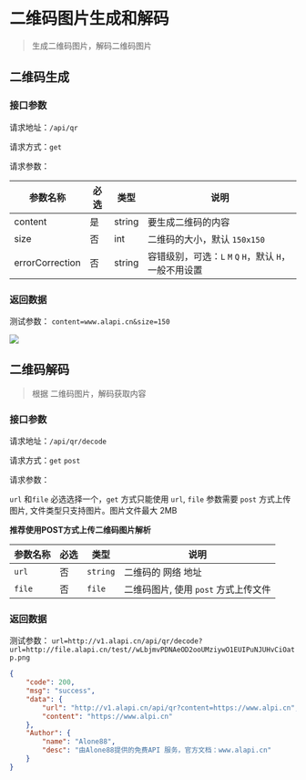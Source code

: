 # 二维码图片生成和解码

> 生成二维码图片，解码二维码图片



## 二维码生成

### 接口参数

请求地址：`/api/qr`

请求方式：`get`

请求参数：

| 参数名称        | 必选 | 类型   | 说明                                                     |
| --------------- | ---- | ------ | -------------------------------------------------------- |
| content         | 是   | string | 要生成二维码的内容                                       |
| size            | 否   | int    | 二维码的大小，默认 `150x150`                             |
| errorCorrection | 否   | string | 容错级别，可选：`L`  `M` `Q` `H`，默认 `H`，一般不用设置 |



### 返回数据

测试参数： `content=www.alapi.cn&size=150`

![](<http://file.alapi.cn/test//wLbjmvPDNAeOD2ooUMziywO1EUIPuNJUHvCiOatp.png>)

## 二维码解码

> 根据 二维码图片，解码获取内容



### 接口参数

请求地址：`/api/qr/decode`

请求方式：`get` `post`

请求参数：

`url`  和`file` 必选选择一个，`get` 方式只能使用 `url`, `file` 参数需要 `post` 方式上传图片, 文件类型只支持图片。图片文件最大 2MB

**推荐使用POST方式上传二维码图片解析**

| 参数名称 | 必选 | 类型     | 说明                                 |
| -------- | ---- | -------- | ------------------------------------ |
| `url`    | 否   | `string` | 二维码的 网络 地址                   |
| `file`   | 否   | `file`   | 二维码图片, 使用 `post` 方式上传文件 |

### 返回数据

测试参数： `url=http://v1.alapi.cn/api/qr/decode?url=http://file.alapi.cn/test//wLbjmvPDNAeOD2ooUMziywO1EUIPuNJUHvCiOatp.png`

```json
{
    "code": 200,
    "msg": "success",
    "data": {
        "url": "http://v1.alapi.cn/api/qr?content=https://www.alpi.cn",
        "content": "https://www.alpi.cn"
    },
    "Author": {
        "name": "Alone88",
        "desc": "由Alone88提供的免费API 服务，官方文档：www.alapi.cn"
    }
}
```

